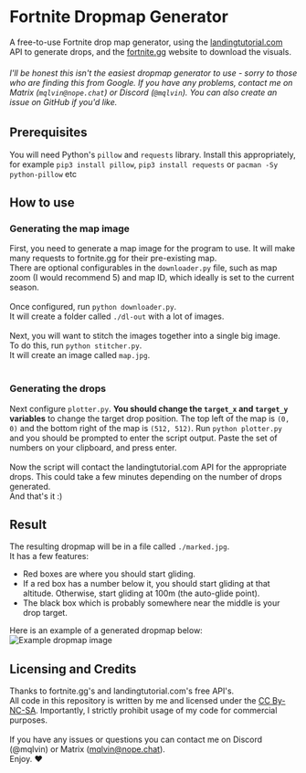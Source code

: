 # Fortnite Dropmap Generator
A free-to-use Fortnite drop map generator, using the [landingtutorial.com](https://landingtutorial.com) API to generate drops, and the [fortnite.gg](https://fortnite.gg) website to download the visuals.
###### *I'll be honest this isn't the easiest dropmap generator to use - sorry to those who are finding this from Google. If you have any problems, contact me on Matrix (`mqlvin@nope.chat`) or Discord (`@mqlvin`). You can also create an issue on GitHub if you'd like.*

## Prerequisites
You will need Python's `pillow` and `requests` library. Install this appropriately, for example `pip3 install pillow`, `pip3 install requests` or `pacman -Sy python-pillow` etc

## How to use
### Generating the map image
First, you need to generate a map image for the program to use. It will make many requests to fortnite.gg for their pre-existing map.<br>
There are optional configurables in the `downloader.py` file, such as map zoom (I would recommend 5) and map ID, which ideally is set to the current season.<br>
<br>
Once configured, run `python downloader.py`.<br>
It will create a folder called `./dl-out` with a lot of images.<br>
<br>
Next, you will want to stitch the images together into a single big image.<br>
To do this, run `python stitcher.py`.<br>
It will create an image called `map.jpg`.<br>
<br>
### Generating the drops
Next configure `plotter.py`. **You should change the `target_x` and `target_y` variables** to change the target drop position. The top left of the map is `(0, 0)` and the bottom right of the map is `(512, 512)`.
Run `python plotter.py` and you should be prompted to enter the script output. Paste the set of numbers on your clipboard, and press enter.<br>
<br>
Now the script will contact the landingtutorial.com API for the appropriate drops. This could take a few minutes depending on the number of drops generated.<br>
And that's it :)

## Result
The resulting dropmap will be in a file called `./marked.jpg`.<br>
It has a few features:
- Red boxes are where you should start gliding.
- If a red box has a number below it, you should start gliding at that altitude. Otherwise, start gliding at 100m (the auto-glide point).
- The black box which is probably somewhere near the middle is your drop target.

Here is an example of a generated dropmap below:
![Example dropmap image](https://i.imgur.com/XudJNtP.jpeg)


## Licensing and Credits
Thanks to fortnite.gg's and landingtutorial.com's free API's.<br>
All code in this repository is written by me and licensed under the [CC By-NC-SA](https://creativecommons.org/licenses/by-nc-sa/4.0/deed.en). Importantly, I strictly prohibit usage of my code for commercial purposes.<br>
<br>
If you have any issues or questions you can contact me on Discord (@mqlvin) or Matrix (mqlvin@nope.chat). <br>
Enjoy. ❤️

